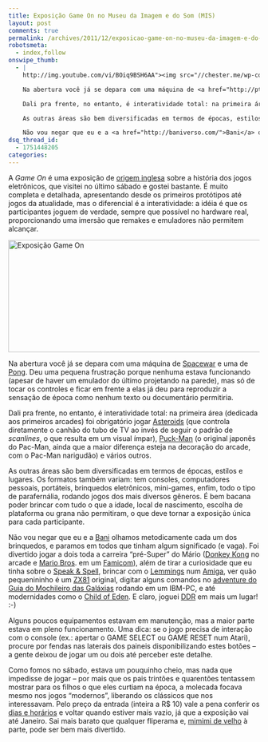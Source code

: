 ```yaml
---
title: Exposição Game On no Museu da Imagem e do Som (MIS)
layout: post
comments: true
permalink: /archives/2011/12/exposicao-game-on-no-museu-da-imagem-e-do-som-mis.html/
robotsmeta:
  - index,follow
onswipe_thumb:
  - |
    http://img.youtube.com/vi/BOiq9BSH6AA"><img src="//chester.me/wp-content/uploads/2011/12/gameon.png" alt="Exposição Game On" title="Exposição Game On" width="546" height="225" class="aligncenter size-full wp-image-6720" /></a>

    Na abertura você já se depara com uma máquina de <a href="http://pt.wikipedia.org/wiki/Spacewar!">Spacewar</a> e uma de <a href="http://pt.wikipedia.org/wiki/Pong">Pong</a>. Deu uma pequena frustração porque nenhuma estava funcionando (apesar de haver um emulador do último projetando na parede), mas só de tocar os controles e ficar em frente a elas já deu para reproduzir a sensação de época como nenhum texto ou documentário permitiria.

    Dali pra frente, no entanto, é interatividade total: na primeira área (dedicada aos primeiros arcades) foi obrigatório jogar <a href="http://en.wikipedia.org/wiki/Asteroids_%28video_game%29">Asteroids</a> (que controla diretamente o canhão do tubo de TV ao invés de seguir o padrão de <em>scanlines</em>, o que resulta em um visual ímpar), <a href="http://en.wikipedia.org/wiki/Pac-Man">Puck-Man</a> (o original japonês do Pac-Man, ainda que a maior diferença esteja na decoração do arcade, com o Pac-Man narigudão) e vários outros.

    As outras áreas são bem diversificadas em termos de épocas, estilos e lugares. Os formatos também variam: tem consoles, computadores pessoais, portáteis, brinquedos eletrônicos, mini-games, enfim, todo o tipo de parafernália, rodando jogos dos mais diversos gêneros. É bem bacana poder brincar com tudo o que a idade, local de nascimento, escolha de plataforma ou grana não permitiram, o que deve tornar a exposição única para cada participante.

    Não vou negar que eu e a <a href="http://baniverso.com/">Bani</a> olhamos metodicamente cada um dos brinquedos, e paramos em todos que tinham algum significado (e vaga). Foi divertido jogar a dois toda a carreira "pré-Super" do Mário (<a href="http://www.youtube.com/watch?v=EhFV5-qbbIw">Donkey Kong</a> no arcade e <a href="http://www.youtube.com/watch?v=sB_U4_7S1IM/0.jpg
dsq_thread_id:
  - 1751448205
categories:
---
```

A *Game On* é uma exposição de [origem inglesa][1] sobre a história dos jogos eletrônicos, que visitei no último sábado e gostei bastante. É muito completa e detalhada, apresentando desde os primeiros protótipos até jogos da atualidade, mas o diferencial é a interatividade: a idéia é que os participantes joguem de verdade, sempre que possível no hardware real, proporcionando uma imersão que remakes e emuladores não permitem alcançar.

[<img src="//chester.me/wp-content/uploads/2011/12/gameon.png" alt="Exposição Game On" title="Exposição Game On" width="546" height="225" class="aligncenter size-full wp-image-6720" />][2]

Na abertura você já se depara com uma máquina de [Spacewar][3] e uma de [Pong][4]. Deu uma pequena frustração porque nenhuma estava funcionando (apesar de haver um emulador do último projetando na parede), mas só de tocar os controles e ficar em frente a elas já deu para reproduzir a sensação de época como nenhum texto ou documentário permitiria.

Dali pra frente, no entanto, é interatividade total: na primeira área (dedicada aos primeiros arcades) foi obrigatório jogar [Asteroids][5] (que controla diretamente o canhão do tubo de TV ao invés de seguir o padrão de *scanlines*, o que resulta em um visual ímpar), [Puck-Man][6] (o original japonês do Pac-Man, ainda que a maior diferença esteja na decoração do arcade, com o Pac-Man narigudão) e vários outros.

As outras áreas são bem diversificadas em termos de épocas, estilos e lugares. Os formatos também variam: tem consoles, computadores pessoais, portáteis, brinquedos eletrônicos, mini-games, enfim, todo o tipo de parafernália, rodando jogos dos mais diversos gêneros. É bem bacana poder brincar com tudo o que a idade, local de nascimento, escolha de plataforma ou grana não permitiram, o que deve tornar a exposição única para cada participante.

Não vou negar que eu e a [Bani][7] olhamos metodicamente cada um dos brinquedos, e paramos em todos que tinham algum significado (e vaga). Foi divertido jogar a dois toda a carreira &#8220;pré-Super&#8221; do Mário ([Donkey Kong][8] no arcade e [Mario Bros][9]. em um [Famicom][10]), além de tirar a curiosidade que eu tinha sobre o [Speak &#038; Spell][11], brincar com o [Lemmings][12] num [Amiga][13], ver quão pequenininho é um [ZX81][14] original, digitar alguns comandos no [adventure do Guia do Mochileiro das Galáxias][15] rodando em um IBM-PC, e até modernidades como o [Child of Eden][16]. E claro, joguei [DDR][17] em mais um lugar! :-)

Alguns poucos equipamentos estavam em manutenção, mas a maior parte estava em pleno funcionamento. Uma dica: se o jogo precisa de interação com o console (ex.: apertar o GAME SELECT ou GAME RESET num Atari), procure por fendas nas laterais dos paineis disponibilizando estes botões &#8211; a gente deixou de jogar um ou dois até perceber este detalhe.

Como fomos no sábado, estava um pouquinho cheio, mas nada que impedisse de jogar &#8211; por mais que os pais trintões e quarentões tentassem mostrar para os filhos o que eles curtiam na época, a molecada focava mesmo nos jogos &#8220;modernos&#8221;, liberando os clássicos que nos interessavam. Pelo preço da entrada (inteira a R$ 10) vale a pena conferir os [dias e horários][18] e voltar quando estiver mais vazio, já que a exposição vai até Janeiro. Sai mais barato que qualquer fliperama e, [mimimi de velho][19] à parte, pode ser bem mais divertido.

 [1]: http://www.barbican.org.uk/bie/exhibitions/game-on
 [2]: http://www.youtube.com/watch?v=BOiq9BSH6AA
 [3]: http://pt.wikipedia.org/wiki/Spacewar!
 [4]: http://pt.wikipedia.org/wiki/Pong
 [5]: http://en.wikipedia.org/wiki/Asteroids_%28video_game%29
 [6]: http://en.wikipedia.org/wiki/Pac-Man
 [7]: http://baniverso.com/
 [8]: http://www.youtube.com/watch?v=EhFV5-qbbIw
 [9]: http://www.youtube.com/watch?v=sB_U4_7S1IM&#038;feature=related
 [10]: http://www.pcworld.com/article/148391/inside_nintendos_classic_game_console.html
 [11]: http://en.wikipedia.org/wiki/Speak_%26_Spell_%28toy%29
 [12]: http://en.wikipedia.org/wiki/Lemmings_%28video_game%29
 [13]: http://pt.wikipedia.org/wiki/Amiga
 [14]: http://en.wikipedia.org/wiki/ZX81
 [15]: http://www.youtube.com/watch?v=ZVEpv0S3bW4
 [16]: http://www.youtube.com/watch?v=7zuZVnXffVc&#038;feature=related
 [17]: //chester.me/archives/2008/04/ddr_hottest_party.html
 [18]: http://www.mis-sp.org.br/icox/icox.php?mdl=mis&#038;op=programacao_interna&#038;id_event=825
 [19]: http://www.threadless.com/product/1397/Grandpa_Cassette
